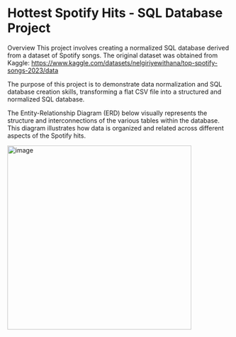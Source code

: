 # Hottest Spotify Hits - SQL Database Project

Overview
This project involves creating a normalized SQL database derived from a dataset of Spotify songs. The original dataset was obtained from Kaggle: 
https://www.kaggle.com/datasets/nelgiriyewithana/top-spotify-songs-2023/data


The purpose of this project is to demonstrate data normalization and SQL database creation skills, transforming a flat CSV file into a structured and normalized SQL database.


The Entity-Relationship Diagram (ERD) below visually represents the structure and interconnections of the various tables within the database. This diagram illustrates how data is organized and related across different aspects of the Spotify hits.

<img width="415" alt="image" src="https://github.com/ayodutta/Spotify_Database_SQL/assets/71778767/0bc9f601-c3b0-49c2-a2c4-58f4f2b417e8">
